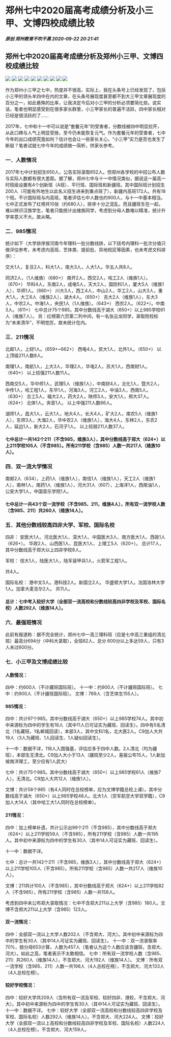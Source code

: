 # 郑州七中2020届高考成绩分析及小三甲、文博四校成绩比较
##### 原创 郑州教育不吹不黑 2020-09-22 20:21:41
## 郑州七中2020届高考成绩分析及郑州小三甲、文博四校成绩比较
![](https://raw.githubusercontent.com/zzgrb2020/zzgrb2020/master/files/zz7z01.jpg)
![](https://raw.githubusercontent.com/zzgrb2020/zzgrb2020/master/files/zz7z02.jpg)
![](https://raw.githubusercontent.com/zzgrb2020/zzgrb2020/master/files/zz7z03.jpg)
![](https://raw.githubusercontent.com/zzgrb2020/zzgrb2020/master/files/zz7z04.jpg)
![](https://raw.githubusercontent.com/zzgrb2020/zzgrb2020/master/files/zz7z05.jpg)
![](https://raw.githubusercontent.com/zzgrb2020/zzgrb2020/master/files/zz7z06.jpg)
![](https://raw.githubusercontent.com/zzgrb2020/zzgrb2020/master/files/zz7z07.jpg)
![](https://raw.githubusercontent.com/zzgrb2020/zzgrb2020/master/files/zz7z08.jpg)
![](https://raw.githubusercontent.com/zzgrb2020/zzgrb2020/master/files/zz7z09.jpg)
![](https://raw.githubusercontent.com/zzgrb2020/zzgrb2020/master/files/zz7z10.jpg)



作为郑州小三甲之七中，热度并不很高，实际上，我在头条号上已经发现了，包括小三甲的领头羊四中在内的文章，在头条号展现度甚至都不到大三甲文章展现度的百分之一，如此悬殊的比率，让我决定今后对小三甲的分析必须要简化些。说实话，笔者也明显感受到在很多家长群里，小三甲家长的普遍不活跃，四中家长相对已经是很活跃的了……

2017年，七中和十一中可以说是“套餐元年”的受害者，分数线被四中明显拉开，从此口碑与人气上明显受挫，至今仍未能恢复元气。作为套餐元年的受害者，七中今年的出口成绩究竟如何？估计也会让一些家长关心，“小三甲”实力是否也发生了断层？笔者试就七中今年的成绩做一简析，供家长参考。

### 一．人数情况
2017年七中计划招生650人，公告实际录取652人。但郑州各学校的中招公布人数与实际人数都有很大差距。据了解，郑州七中与十一中情况类似，据说这一届高一时班级设置有4个创新班（A班）、平行班、国际班和新疆班。其中国际班计划招生200人（可能有外地生以此名义招生进来到重点班了），新疆内高班172人。共有18个班。不计国际班与内高班，笔者评估七中人数也约900人，与十一中基本相当。七中正式发布了红榜共10张（约680人），排序十分之混乱，而且疆班生在一起，难以辨识汉族学生，笔者只能统计出维族同学，考虑到分母人数难以精准，统计升学率意义不大。故从略。

### 二．985情况
统计如下（大学排序按河南今年理科一批分数线排，以下括号内理科一批次分值只做评估参考，未考虑内高班、艺体类、提前批、异地校区等因素，也未考虑文科排序）：

交大1人，复旦2人，科大1人，南大3人，人大1人。华五人共8人。

同济2人，（1人维族）（680+）
南开2人，西交2人，哈工2人（维族1人）。（670+）
华科4人，东南2人，成电5人，天大2人，国防科1人，厦大5人（维族1人），华师1人。（660+）
川大3人，西工4人，中山2人，华工2人，山大3人，重大1人，大工6人（维族2人），湖大4人。（650+）
吉大2人（维族1人），东大3人，中农2人。中海1人，央民1人（1人维族）。（643+）
西农2人。（622+）。中南3人。（611+）
七中总计75个985。其中分数线高于湖大（650+）以上985学校61人（维族7人）。
另：红榜第六页第二列中间，有一名张云龙同学，录取院校标为“未来清华”，不明觉厉，故未统计在内。

### 三．211情况
北邮1人，上财1人。（659+~662+）
西电4人，贸大1人，北外1人。（650+）
以上顶级211人数8人。

南理1人，南航1人，上大3人，华理2人，华电2人，苏大1人，西南财1人。（640+）
以上较强211人数11人。

西南交5人，华中师1人，武理5人（维族1人），中南财4人，北化1人，暨大2人，中传1人，哈工程1人，东华1人，河海3人，河工2人，中油3人，西南5人。（630+）
合工5人，福大2人，药大2人，陕师3人，安大1人，郑大37人。（624+）
北体1人。央音1人。
以上中强211人数86人。

湖师1人，昌大1人，云大1人，地大4人，长大4人，矿大2人，南农5人（维族1人），东师3人，大海2人，华中农2人（维族1人），海大4人，东林2人，东农2人，延边1人，新大2人，石河子1人。
以上较弱211人数37人。

#### 七中总计一共142个211（不含985，维族3人），其中分数线高于郑大（624+）以上211学校105人（不含985）。所有211学校（含985）人数一共217人（维族10人）。

### 四．双一流大学情况
南邮2人（634），上药1人（维族1人），南信1人（维族1人），天工2人（维族1人），南林1人，南药1人（维族1人），河大31人（607），上海洋1人，西南油1人，公安大学1人，中国音乐学院1人。

#### 七中总计一共43个双一流学校（不含985、211，维族4人），所有双一流学校人数（含985、211）共260人（维族14人）。

### 五．其他分数线较高四非大学、军校、国际名校
四非：
安医大1人、河北医大1人、深大1人、中国医大3人、南方医大1人、西政1人（626+）。
华政2人、山西医1人、昆医大1人、上理工5人（620+）。
总计17人，其中分数线高于郑大以上四非学校8人。

军校：
信大1人，陆医大1人，陆军装甲兵1人，火箭军工程1人。

共4人。

国际名校：
港中文3人。港科技2人。新国立2人。
华盛顿大学1人。法国洛林大学1人。加拿大麦吉尔2人。
共11人。

#### 总计：七中考入较好大学（全部双一流高校和分数线较高四非学校及军校、国际名校）人数292人（维族14人）。

### 六．最强班情况
此前有报道称：据不完全统计，郑州七中一高三理科班（应是七中高三重组的清北班）最高分694分（中科大录取），全班62人，总分 600分以上多达59人，只有3人未过600分。

### 七．小三甲及文博成绩比较
#### 人数情况：
四中：约600人（不计藏班国际班）。
十一中：约900人（不计疆班国际班）。
七中：约900人（不计疆班国际班）。
文博：769人（含艺体生155人）。

#### 985情况：
四中：共计97个985。其中分数线高于湖大（650+）以上985学校74人。其中初中来源标为四中的学生有18人（其中11人已可证实为藏班、回读生）。四中有5名清北（1名藏班，1名郸城回读），本部3人，其中文科1名，北大医2人。C9加人大共19人（3人为藏班、1人回读生、1人疑似回读生）。

十一中：数据不详，118人入围强基，评估应多于四中人数。2人清北（均为疆班），本部生无清北。C9加人大小于13人（疆班至少2人，喜报公布15人，1人新加坡南洋理工，至少应有1人武大）

七中：共计75个985。其中分数线高于湖大（650+）以上985学校61人（维族7人）。无清北。C9加人大共12人（维族1人）。

文博：共计58个985（有4人同时在总校榜单，应为文博学籍总校上课）。其中分数线高于湖大（650+）以上985学校48人。北大1人（空军航空大学双学籍），C9加人大14人（其中哈工大1人同时在总校榜单）。

#### 211情况：
四中：加上榜单补遗，共计公示出99个211（不含985），其中分数线高于郑大（624+）以上211学校59人（不含985），所有211学校（含985）人数一共195人。其中初中来源标为四中的学生有30人（其中14人可证实为藏班、回读生）。

十一中：数据不详。

七中：总计一共142个211（不含985，维族3人），其中分数线高于郑大（624+）以上211学校105人（不含985）。所有211学校（含985）人数一共217人（维族10人）。

文博：211共计100人（不含985），其中分数线高于郑大（624+）以上211学校82人（不含985），所有211学校（含985）人数一共158人。

考虑到四中未公布郑大录取情况：七中不含郑大211以上大学（含985）180人。文博不含郑大211以上大学（含985）123人。

#### 双一流情况：
四中：全部双一流以上大学人数202人（不含郑大、河大）。其中初中来源标为四中的学生有30人（其中14人可证实为藏班、回读生）。
十一中：双一流录取率70%，按分母653计算，人数为457人（笔者认为这个人数应该含疆班，含郑大、河大）。如此之高，笔者表示不太敢相信。
七中：所有双一流学校人数（含985、211）共260人（维族14人），不含郑大、河大192人（维族14人）。
文博：所有双一流学校（含985、211）人数一共198人（4人总校在榜），不含郑大、河大133人（4人总校在榜）。

#### 较好学校情况：
四中：较好大学共209人（含所有双一流及军校、较好四非、港校，不含郑大、河大）。其中初中来源标为四中的学生有30人（其中14人可证实为藏班、回读生）。
十一中：数据不详。
七中：较好大学（全部双一流高校和分数线较高四非学校及军校、国际名校）人数292人（维族14人）。不含郑大、河大224人。
文博：较好大学（全部双一流以上高校和分数线较高四非学校及军校、国际名校）人数224人（4人总校在榜）。不含郑大、河大159人。

